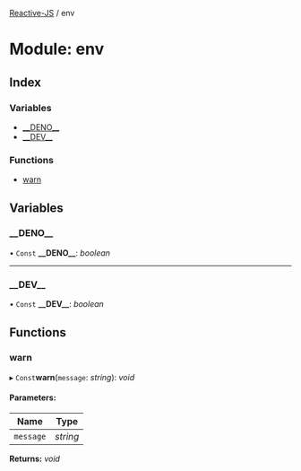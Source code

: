 [Reactive-JS](../README.md) / env

# Module: env

## Index

### Variables

* [\_\_DENO\_\_](env.md#__deno__)
* [\_\_DEV\_\_](env.md#__dev__)

### Functions

* [warn](env.md#warn)

## Variables

### \_\_DENO\_\_

• `Const` **\_\_DENO\_\_**: *boolean*

___

### \_\_DEV\_\_

• `Const` **\_\_DEV\_\_**: *boolean*

## Functions

### warn

▸ `Const`**warn**(`message`: *string*): *void*

#### Parameters:

Name | Type |
------ | ------ |
`message` | *string* |

**Returns:** *void*
